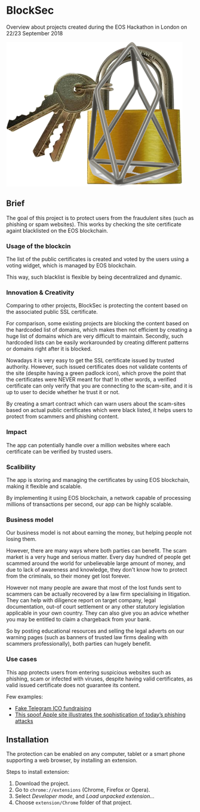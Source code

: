 # BlockSec

Overview about projects created during the EOS Hackathon in London on 22/23 September 2018

![logo](extension/images/logo.png)

## Brief

The goal of this project is to protect users from the fraudulent sites (such as phishing or spam websites). This works by checking the site certificate againt blacklisted on the EOS blockchain.

### Usage of the blockcin

The list of the public certificates is created and voted by the users using a voting widget, which is managed by EOS blockchain.

This way, such blacklist is flexible by being decentralized and dynamic.

### Innovation & Creativity

Comparing to other projects, BlockSec is protecting the content based on the associated public SSL certificate.

For comparison, some existing projects are blocking the content based on the hardcoded list of domains, which makes then not efficient by creating a huge list of domains which are very difficult to maintain. Secondly, such hardcoded lists can be easily workarounded by creating different patterns or domains right after it is blocked.

Nowadays it is very easy to get the SSL certificate issued by trusted authority. However, such issued certificates does not validate contents of the site (despite having a green padlock icon), which prove the point that the certificates were NEVER meant for that! In other words, a verified certificate can only verify that you are connecting to the scam-site, and it is up to user to decide whether he trust it or not.

By creating a smart contract which can warn users about the scam-sites based on actual public certificates which were black listed, it helps users to protect from scammers and phishing content.

### Impact

The app can potentially handle over a million websites where each certificate can be verified by trusted users. 

### Scalibility

The app is storing and managing the certificates by using EOS blockchain, making it flexible and scalable.

By implementing it using EOS blockchain, a network capable of processing millions of transactions per second, our app can be highly scalable.

### Business model

Our business model is not about earning the money, but helping people not losing them.

However, there are many ways where both parties can benefit. The scam market is a very huge and serious matter. Every day hundred of people get scammed around the world for unbelievable large amount of money, and due to lack of awareness and knowledge, they don't know how to protect from the criminals, so their money get lost forever.

However not many people are aware that most of the lost funds sent to scammers can be actually recovered by a law firm specialising in litigation. They can help with diligence report on target company, legal documentation, out-of court settlement or any other statutory legislation applicable in your own country. They can also give you an advice whether you may be entitled to claim a chargeback from your bank.

So by posting educational resources and selling the legal adverts on our warning pages (such as banners of trusted law firms dealing with scammers professionally), both parties can hugely benefit.

### Use cases

This app protects users from entering suspicious websites such as phishing, scam or infected with viruses, despite having valid certificates, as valid issued certificate does not guarantee its content.

Few examples:

- [Fake Telegram ICO fundraising](https://ico-telegram.org/#features)
- [This spoof Apple site illustrates the sophistication of today’s phishing attacks](https://9to5mac.com/2017/04/20/how-to-spot-a-phishing-attempt-fake-apple-site/)

## Installation

The protection can be enabled on any computer, tablet or a smart phone supporting a web browser, by installing an extension.

Steps to install extension:
1. Download the project.
2. Go to `chrome://extensions` (Chrome, Firefox or Opera).
3. Select _Developer mode_, and _Load unpacked extension..._
4. Choose `extension/Chrome` folder of that project.
